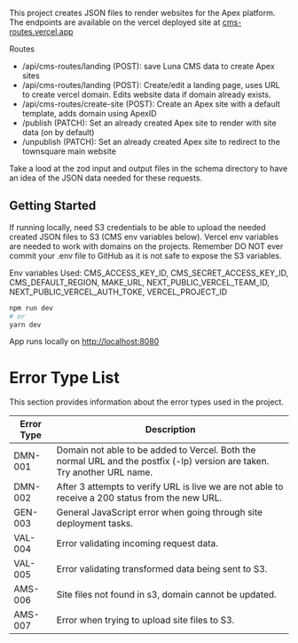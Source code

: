 This project creates JSON files to render websites for the Apex platform. The endpoints are available on the vercel deployed site at [cms-routes.vercel.app](cms-routes.vercel.app)

Routes

-   /api/cms-routes/landing (POST): save Luna CMS data to create Apex sites
-   /api/cms-routes/landing (POST): Create/edit a landing page, uses URL to create vercel domain. Edits website data if domain already exists.
-   /api/cms-routes/create-site (POST): Create an Apex site with a default template, adds domain using ApexID
-   /publish (PATCH): Set an already created Apex site to render with site data (on by default)
-   /unpublish (PATCH): Set an already created Apex site to redirect to the townsquare main website

Take a lood at the zod input and output files in the schema directory to have an idea of the JSON data needed for these requests.

## Getting Started

If running locally, need S3 credentials to be able to upload the needed created JSON files to S3 (CMS env variables below). Vercel env variables are needed to work with domains on the projects. Remember DO NOT ever commit your .env file to GitHub as it is not safe to expose the S3 variables.

Env variables Used: CMS_ACCESS_KEY_ID, CMS_SECRET_ACCESS_KEY_ID, CMS_DEFAULT_REGION, MAKE_URL, NEXT_PUBLIC_VERCEL_TEAM_ID, NEXT_PUBLIC_VERCEL_AUTH_TOKE, VERCEL_PROJECT_ID

```bash
npm run dev
# or
yarn dev
```

App runs locally on [http://localhost:8080](http://localhost:8080)

# Error Type List

This section provides information about the error types used in the project.

<!-- ERROR_TABLE_START -->

| Error Type | Description                                                                                                               |
| ---------- | ------------------------------------------------------------------------------------------------------------------------- |
| DMN-001    | Domain not able to be added to Vercel. Both the normal URL and the postfix (-lp) version are taken. Try another URL name. |
| DMN-002    | After 3 attempts to verify URL is live we are not able to receive a 200 status from the new URL.                          |
| GEN-003    | General JavaScript error when going through site deployment tasks.                                                        |
| VAL-004    | Error validating incoming request data.                                                                                   |
| VAL-005    | Error validating transformed data being sent to S3.                                                                       |
| AMS-006    | Site files not found in s3, domain cannot be updated.                                                                     |
| AMS-007    | Error when trying to upload site files to S3.                                                                             |

<!-- ERROR_TABLE_END -->
